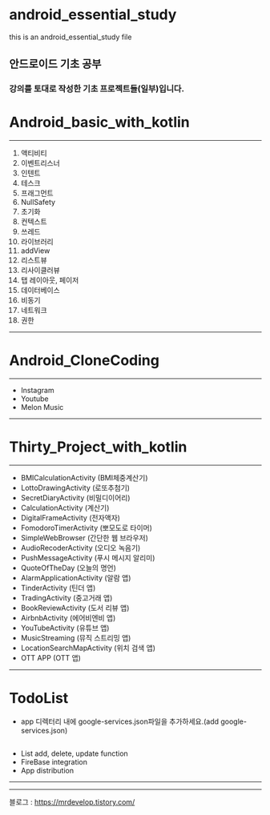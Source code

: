 # android_essential_study
this is an android_essential_study file

## 안드로이드 기초 공부

### 강의를 토대로 작성한 기초 프로젝트들(일부)입니다.

# Android_basic_with_kotlin
-------------------

1. 액티비티
2. 이벤트리스너
3. 인텐트
4. 테스크
5. 프래그먼트
6. NullSafety
7. 초기화
8. 컨텍스트
9. 쓰레드
10. 라이브러리
11. addView
12. 리스트뷰
13. 리사이클러뷰
14. 탭 레이아웃, 페이저
15. 데이터베이스
16. 비동기
17. 네트워크
18. 권한


---
# Android_CloneCoding
---

- Instagram
- Youtube
- Melon Music

---

# Thirty_Project_with_kotlin
------------
- BMICalculationActivity (BMI체중계산기)
- LottoDrawingActivity (로또추첨기)
- SecretDiaryActivity (비밀디이어리)
- CalculationActivity (계산기)
- DigitalFrameActivity (전자액자)
- FomodoroTimerActivity (뽀모도로 타이머)
- SimpleWebBrowser (간단한 웹 브라우저)
- AudioRecoderActivity (오디오 녹음기)
- PushMessageActivity (푸시 메시지 알리미)
- QuoteOfTheDay (오늘의 명언)
- AlarmApplicationActivity (알람 앱)
- TinderActivity (틴더 앱)
- TradingActivity (중고거래 앱)
- BookReviewActivity (도서 리뷰 앱)
- AirbnbActivity (에어비엔비 앱)
- YouTubeActivity (유튜브 앱)
- MusicStreaming (뮤직 스트리밍 앱)
- LocationSearchMapActivity (위치 검색 앱)
- OTT APP (OTT 앱)

---


# TodoList

- app 디렉터리 내에 google-services.json파일을 추가하세요.(add google-services.json)


## <To do list>
- List add, delete, update function
- FireBase integration
- App distribution

------------



---

블로그 : <https://mrdevelop.tistory.com/>
